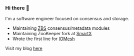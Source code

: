 ### Hi there 👋

I'm a software engineer focused on consensus and storage.

- Maintaining [ZBS](https://www.smartx.com/global/smtx-os) consensus/metadata modules
- Maintaining ZooKeeper fork at [SmartX](https://www.smartx.com/global)
- Wrote the first line for [IOMesh](https://iomesh.com)

Visit my blog [here](https://fanyang.vercel.app)
